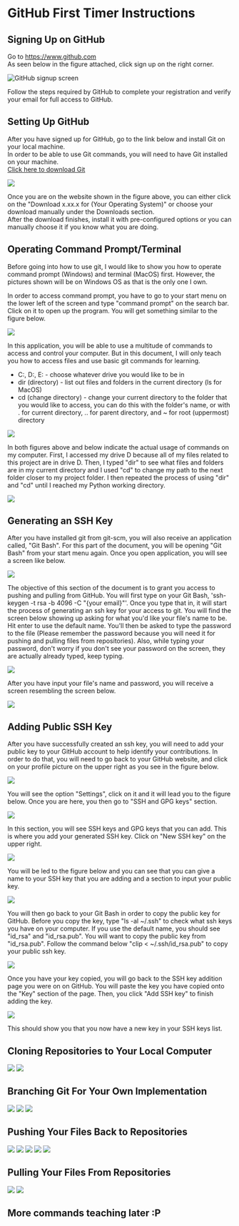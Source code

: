 # GitHub First Timer Instructions
## Signing Up on GitHub
Go to https://www.github.com  
As seen below in the figure attached, click sign up on the right corner.

![GitHub signup screen](./images/intro-github/github-1.jpg)

Follow the steps required by GitHub to complete your registration and verify your email for full access to GitHub.

## Setting Up GitHub
After you have signed up for GitHub, go to the link below and install Git on your local machine.  
In order to be able to use Git commands, you will need to have Git installed on your machine.  
[Click here to download Git](https://git-scm.com/downloads)  

![](./images/intro-github/github-2.jpg)

Once you are on the website shown in the figure above, you can either click on the "Download x.xx.x for (Your Operating System)" or choose your download manually under the Downloads section.  
After the download finishes, install it with pre-configured options or you can manually choose it if you know what you are doing.

## Operating Command Prompt/Terminal
Before going into how to use git, I would like to show you how to operate command prompt (Windows) and terminal (MacOS) first. However, the pictures shown will be on Windows OS as that is the only one I own.

In order to access command prompt, you have to go to your start menu on the lower left of the screen and type "command prompt" on the search bar. Click on it to open up the program. You will get something similar to the figure below.  

![](./images/intro-github/github-3.jpg)

In this application, you will be able to use a multitude of commands to access and control your computer. But in this document, I will only teach you how to access files and use basic git commands for learning.

* C:, D:, E: - choose whatever drive you would like to be in  
* dir (directory) - list out files and folders in the current directory (ls for MacOS)  
* cd (change directory) - change your current directory to the folder that you would like to access, you can do this with the folder's name, or with . for current directory, .. for parent directory, and ~ for root (uppermost) directory  

![](./images/intro-github/github-4.jpg)

In both figures above and below indicate the actual usage of commands on my computer. First, I accessed my drive D because all of my files related to this project are in drive D. Then, I typed "dir" to see what files and folders are in my current directory and I used "cd" to change my path to the next folder closer to my project folder. I then repeated the process of using "dir" and "cd" until I reached my Python working directory.  

![](./images/intro-github/github-5.jpg)

## Generating an SSH Key
After you have installed git from git-scm, you will also receive an application called, "Git Bash". For this part of the document, you will be opening "Git Bash" from your start menu again. Once you open application, you will see a screen like below.

![](./images/intro-github/github-6.jpg)

The objective of this section of the document is to grant you access to pushing and pulling from GitHub. You will first type on your Git Bash, 'ssh-keygen -t rsa -b 4096 -C "{your email}"'. Once you type that in, it will start the process of generating an ssh key for your access to git. You will find the screen below showing up asking for what you'd like your file's name to be. Hit enter to use the default name. You'll then be asked to type the password to the file (Please remember the password because you will need it for pushing and pulling files from repositories). Also, while typing your password, don't worry if you don't see your password on the screen, they are actually already typed, keep typing.  

![](./images/intro-github/github-7.jpg)

After you have input your file's name and password, you will receive a screen resembling the screen below.

![](./images/intro-github/github-8.jpg)

## Adding Public SSH Key
After you have successfully created an ssh key, you will need to add your public key to your GitHub account to help identify your contributions. In order to do that, you will need to go back to your GitHub website, and click on your profile picture on the upper right as you see in the figure below.  

![](./images/intro-github/github-9.jpg)

You will see the option "Settings", click on it and it will lead you to the figure below. Once you are here, you then go to "SSH and GPG keys" section.

![](./images/intro-github/github-10.jpg)

In this section, you will see SSH keys and GPG keys that you can add. This is where you add your generated SSH key. Click on "New SSH key" on the upper right.

![](./images/intro-github/github-11.jpg)

You will be led to the figure below and you can see that you can give a name to your SSH key that you are adding and a section to input your public key.

![](./images/intro-github/github-12.jpg)

You will then go back to your Git Bash in order to copy the public key for GitHub. Before you copy the key, type "ls -al ~/.ssh" to check what ssh keys you have on your computer. If you use the default name, you should see "id_rsa" and "id_rsa.pub". You will want to copy the public key from "id_rsa.pub". Follow the command below "clip < ~/.ssh/id_rsa.pub" to copy your public ssh key.

![](./images/intro-github/github-13.jpg)

Once you have your key copied, you will go back to the SSH key addition page you were on on GitHub. You will paste the key you have copied onto the "Key" section of the page. Then, you click "Add SSH key" to finish adding the key.

![](./images/intro-github/github-14.jpg)

This should show you that you now have a new key in your SSH keys list.

## Cloning Repositories to Your Local Computer
![](./images/intro-github/github-15.jpg)
![](./images/intro-github/github-16.jpg)

## Branching Git For Your Own Implementation
![](./images/intro-github/github-17.jpg)
![](./images/intro-github/github-18.jpg)
![](./images/intro-github/github-19.jpg)

## Pushing Your Files Back to Repositories
![](./images/intro-github/github-20.jpg)
![](./images/intro-github/github-21.jpg)
![](./images/intro-github/github-22.jpg)
![](./images/intro-github/github-23.jpg)
![](./images/intro-github/github-24.jpg)

## Pulling Your Files From Repositories
![](./images/intro-github/github-25.jpg)
![](./images/intro-github/github-26.jpg)

## More commands teaching later :P

